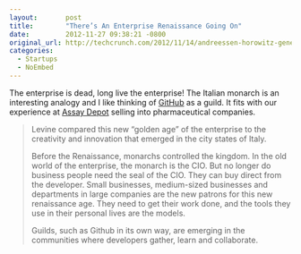 ```yaml
---
layout:       post
title:        "There’s An Enterprise Renaissance Going On"
date:         2012-11-27 09:38:21 -0800
original_url: http://techcrunch.com/2012/11/14/andreessen-horowitz-general-partner-peter-levine-theres-an-enterprise-renaissance-going-on/
categories:
  - Startups
  - NoEmbed
---
```


The enterprise is dead, long live the enterprise! The Italian monarch is an interesting analogy and I like thinking of  [GitHub](http://github.com)  as a guild. It fits with our experience at  [Assay Depot](http://www.assaydepot.com)  selling into pharmaceutical companies. 

 > 
 > 
 > Levine compared this new “golden age” of the enterprise to the creativity and innovation that emerged in the city states of Italy.
 > 
 > Before the Renaissance, monarchs controlled the kingdom. In the old world of the enterprise, the monarch is the CIO. But no longer do business people need the seal of the CIO. They can buy direct from the developer.  Small businesses, medium-sized businesses and departments in large companies are the new patrons for this new renaissance age. They need to get their work done, and the tools they use in their personal lives are the models.
 > 
 > Guilds, such as Github in its own way, are emerging in the communities where developers gather, learn and collaborate.
 > 
 > 
